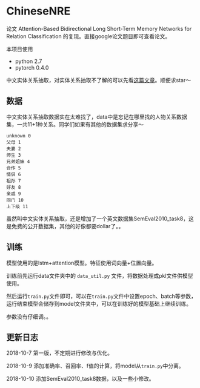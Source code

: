 # ChineseNRE

论文 Attention-Based Bidirectional Long Short-Term Memory Networks for Relation Classification 的复现。直接google论文题目即可查看论文。

本项目使用
+ python 2.7
+ pytorch 0.4.0

中文实体关系抽取，对实体关系抽取不了解的可以先看<a href="https://blog.csdn.net/buppt/article/details/82961979">这篇文章</a>。顺便求star～

## 数据
中文实体关系抽取数据实在太难找了，data中是忘记在哪里找的人物关系数据集，一共11+1种关系。同学们如果有其他的数据集求分享～
```
unknown 0
父母 1
夫妻 2
师生 3
兄弟姐妹 4
合作 5
情侣 6
祖孙 7
好友 8
亲戚 9
同门 10
上下级 11
```

虽然叫中文实体关系抽取，还是增加了一个英文数据集SemEval2010_task8，这是免费的公开数据集，其他的好像都要dollar了。。

## 训练
模型使用的是lstm+attention模型。特征使用词向量+位置向量。

训练前先运行data文件夹中的 `data_util.py` 文件，将数据处理成pkl文件供模型使用。

然后运行`train.py`文件即可，可以在`train.py`文件中设置epoch、batch等参数，运行结束模型会储存到model文件夹中，可以在训练好的模型基础上继续训练。


参数没有仔细调。。


## 更新日志
2018-10-7 第一版，不定期进行修改与优化。

2018-10-9 添加准确率、召回率、f值的计算，将model从`train.py`中分离。

2018-10-10 添加SemEval2010_task8数据，以及一些小修改。
